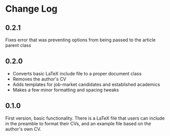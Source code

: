 Change Log
==========

0.2.1
-----
Fixes error that was preventing options from being passed to the
article parent class

0.2.0
-----
+ Converts basic LaTeX include file to a proper document class
+ Removes the author's CV
+ Adds templates for job-market candidates and established academics
+ Makes a few minor formatting and spacing tweaks

0.1.0
-----
First version, basic functionality. There is a LaTeX file that users
can include in the preamble to format their CVs, and an example file
based on the author's own CV.
